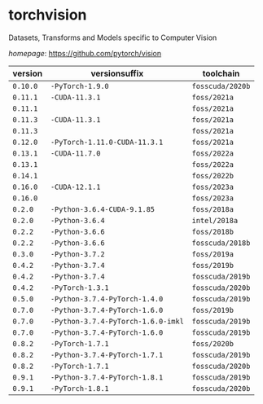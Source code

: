 # torchvision

Datasets, Transforms and Models specific to Computer Vision

*homepage*: <https://github.com/pytorch/vision>

version | versionsuffix | toolchain
--------|---------------|----------
``0.10.0`` | ``-PyTorch-1.9.0`` | ``fosscuda/2020b``
``0.11.1`` | ``-CUDA-11.3.1`` | ``foss/2021a``
``0.11.1`` |  | ``foss/2021a``
``0.11.3`` | ``-CUDA-11.3.1`` | ``foss/2021a``
``0.11.3`` |  | ``foss/2021a``
``0.12.0`` | ``-PyTorch-1.11.0-CUDA-11.3.1`` | ``foss/2021a``
``0.13.1`` | ``-CUDA-11.7.0`` | ``foss/2022a``
``0.13.1`` |  | ``foss/2022a``
``0.14.1`` |  | ``foss/2022b``
``0.16.0`` | ``-CUDA-12.1.1`` | ``foss/2023a``
``0.16.0`` |  | ``foss/2023a``
``0.2.0`` | ``-Python-3.6.4-CUDA-9.1.85`` | ``foss/2018a``
``0.2.0`` | ``-Python-3.6.4`` | ``intel/2018a``
``0.2.2`` | ``-Python-3.6.6`` | ``foss/2018b``
``0.2.2`` | ``-Python-3.6.6`` | ``fosscuda/2018b``
``0.3.0`` | ``-Python-3.7.2`` | ``foss/2019a``
``0.4.2`` | ``-Python-3.7.4`` | ``foss/2019b``
``0.4.2`` | ``-Python-3.7.4`` | ``fosscuda/2019b``
``0.4.2`` | ``-PyTorch-1.3.1`` | ``fosscuda/2020b``
``0.5.0`` | ``-Python-3.7.4-PyTorch-1.4.0`` | ``fosscuda/2019b``
``0.7.0`` | ``-Python-3.7.4-PyTorch-1.6.0`` | ``foss/2019b``
``0.7.0`` | ``-Python-3.7.4-PyTorch-1.6.0-imkl`` | ``fosscuda/2019b``
``0.7.0`` | ``-Python-3.7.4-PyTorch-1.6.0`` | ``fosscuda/2019b``
``0.8.2`` | ``-PyTorch-1.7.1`` | ``foss/2020b``
``0.8.2`` | ``-Python-3.7.4-PyTorch-1.7.1`` | ``fosscuda/2019b``
``0.8.2`` | ``-PyTorch-1.7.1`` | ``fosscuda/2020b``
``0.9.1`` | ``-Python-3.7.4-PyTorch-1.8.1`` | ``fosscuda/2019b``
``0.9.1`` | ``-PyTorch-1.8.1`` | ``fosscuda/2020b``
